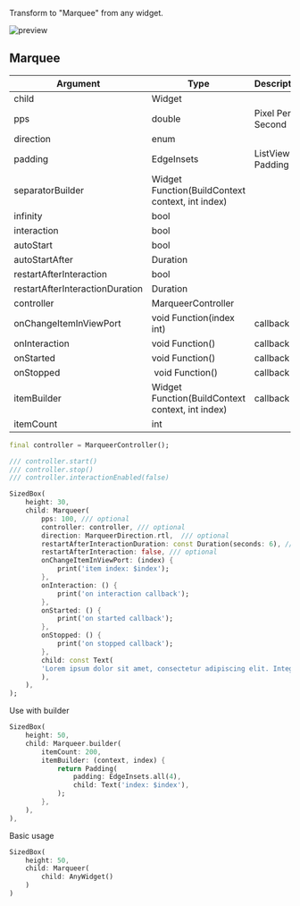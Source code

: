 <!--
This README describes the package. If you publish this package to pub.dev,
this README's contents appear on the landing page for your package.

For information about how to write a good package README, see the guide for
[writing package pages](https://dart.dev/guides/libraries/writing-package-pages).

For general information about developing packages, see the Dart guide for
[creating packages](https://dart.dev/guides/libraries/create-library-packages)
and the Flutter guide for
[developing packages and plugins](https://flutter.dev/developing-packages).
-->

Transform to "Marquee" from any widget.


<img src="https://raw.githubusercontent.com/GeceGibi/marqueer/main/preview.gif" alt="preview">


## Marquee
| Argument                        | Type                                              | Description      | Required | Default               |
| ------------------------------- |-------------------------------------------------  | ---------------- | -------- | --------------------- |
| child                           | Widget                                            |                  | YES      | -                     |
| pps                             | double                                            | Pixel Per Second | NO       | 15.0                  |
| direction                       | enum                                              |                  | NO       | MarqueerDirection.rtl |
| padding                         | EdgeInsets                                        | ListView Padding | NO       | EdgeInsets.zero       |
| separatorBuilder                | Widget Function(BuildContext context, int index)  |                  | NO       | null                  |
| infinity                        | bool                                              |                  | NO       | true                  |    
| interaction                     | bool                                              |                  | NO       | true                  |
| autoStart                       | bool                                              |                  | NO       | true                  |
| autoStartAfter                  | Duration                                          |                  | NO       | Duration.zero         |
| restartAfterInteraction         | bool                                              |                  | NO       | true                  | 
| restartAfterInteractionDuration | Duration                                          |                  | NO       | Duration(seconds: 3)  |
| controller                      | MarqueerController                                |                  | NO       | null                  |
| onChangeItemInViewPort          | void Function(index int)                          | callback         | NO       | null                  |
| onInteraction                   | void Function()                                   | callback         | NO       | null                  |
| onStarted                       | void Function()                                   | callback         | NO       | null                  |
| onStopped                       | void Function()                                   | callback         | NO       | null                  |
| itemBuilder                     | Widget Function(BuildContext context, int index)  | callback         | YES      | null                  |
| itemCount                       | int                                               |                  | NO       | null                  |


```dart
final controller = MarqueerController();

/// controller.start()
/// controller.stop()
/// controller.interactionEnabled(false)

SizedBox(
    height: 30,
    child: Marqueer(
        pps: 100, /// optional
        controller: controller, /// optional
        direction: MarqueerDirection.rtl,  /// optional
        restartAfterInteractionDuration: const Duration(seconds: 6), /// optional
        restartAfterInteraction: false, /// optional
        onChangeItemInViewPort: (index) {
            print('item index: $index');
        },
        onInteraction: () {
            print('on interaction callback');
        },
        onStarted: () {
            print('on started callback');
        },
        onStopped: () {
            print('on stopped callback');
        },
        child: const Text(
        'Lorem ipsum dolor sit amet, consectetur adipiscing elit. Integer pretium massa mollis lorem blandit imperdiet. Nulla mattis vitae mauris vel condimentum. Nam posuere, augue vitae lobortis consequat, odio ante condimentum est, at maximus augue purus id metus. Curabitur condimentum aliquet ante at aliquet. Quisque vel massa congue, bibendum leo sodales, malesuada ante. Maecenas sed tortor quis ipsum dictum sollicitudin.',
        ),
    ),
);
```

Use with builder

```dart
SizedBox(
    height: 50,
    child: Marqueer.builder(
        itemCount: 200,
        itemBuilder: (context, index) {
            return Padding(
                padding: EdgeInsets.all(4),
                child: Text('index: $index'),
            );
        },
    ),
),
```


Basic usage

```dart
SizedBox(
    height: 50,
    child: Marqueer(
        child: AnyWidget()
    )
)
```
